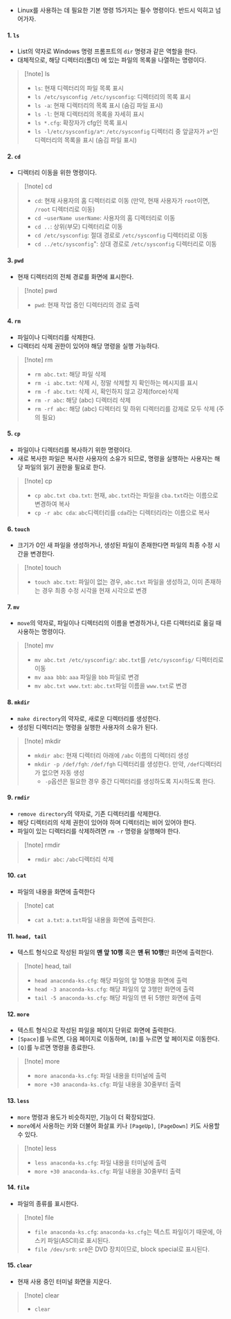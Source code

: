 - Linux를 사용하는 데 필요한 기본 명령 15가지는 필수 명령이다. 반드시 익히고 넘어가자.

#### 1. `ls`
 - List의 약자로 Windows 명령 프롬프트의 `dir` 명령과 같은 역할을 한다. 
 - 대체적으로, 해당 디렉터리(폴더) 에 있는 파일의 목록을 나열하는 명령이다.

> [!note] ls
> - `ls`: 현재 디렉터리의 파일 목록 표시
> - `ls /etc/sysconfig /etc/sysconfig`: 디렉터리의 목록 표시
> - `ls -a`: 현재 디렉터리의 목록 표시 (숨김 파일 표시)
> - `ls -l`: 현재 디렉터리의 목록을 자세히 표시
> - `ls *.cfg`: 확장자가 cfg인 목록 표시
> - `ls -l/etc/sysconfig/a*`: `/etc/sysconfig` 디렉터리 중 앞글자가 `a*`인 디렉터리의 목록을 표시 (숨김 파일 표시)

#### 2. `cd`
- 디렉터리 이동을 위한 명령이다.

> [!note] cd
> - `cd`: 현재 사용자의 홈 디렉터리로 이동 (만약, 현재 사용자가 `root`이면, `/root` 디렉터리로 이동)
> - `cd ~userName userName`: 사용자의 홈 디렉터리로 이동
> - `cd ..`: 상위(부모) 디렉터리로 이동
> - `cd /etc/sysconfig`: 절대 경로로 `/etc/sysconfig` 디렉터리로 이동
> - `cd ../etc/sysconfig`": 상대 경로로 `/etc/sysconfig` 디렉터리로 이동

#### 3. `pwd`
- 현재 디렉터리의 전체 경로를 화면에 표시한다.

> [!note] pwd
> - `pwd`: 현재 작업 중인 디렉터리의 경로 출력

#### 4. `rm`
- 파일이나 디렉터리를 삭제한다.
- 디렉터리 삭제 권한이 있어야 해당 명령을 실행 가능하다.

> [!note] rm
> - `rm abc.txt`: 해당 파일 삭제
> - `rm -i abc.txt`: 삭제 시, 정말 삭제할 지 확인하는 메시지를 표시
> - `rm -f abc.txt`: 삭제 시, 확인하지 않고 강제(force)삭제
> - `rm -r abc`: 해당 (abc) 디렉터리 삭제
> - `rm -rf abc`: 해당 (abc) 디렉터리 및 하위 디렉터리를 강제로 모두 삭제 (주의 필요)

#### 5. `cp`
- 파일이나 디렉터리를 복사하기 위한 명령이다.
- 새로 복사한 파일은 복사한 사용자의 소유가 되므로, 명령을 실행하는 사용자는 해당 파일의 읽기 권한을 필요로 한다.

> [!note] cp
> - `cp abc.txt cba.txt`: 현재, `abc.txt`라는 파일을 `cba.txt`라는 이름으로 변경하여 복사
> - `cp -r abc cda`: `abc`디렉터리를 `cda`라는 디렉터리라는 이름으로 복사

#### 6. `touch`
- 크기가 0인 새 파일을 생성하거나, 생성된 파일이 존재한다면 파일의 최종 수정 시간을 변경한다.

> [!note] touch
> - `touch abc.txt`: 파일이 없는 경우, `abc.txt` 파일을 생성하고, 이미 존재하는 경우 최종 수정 시각을 현재 시각으로 변경

#### 7. `mv`
- `move`의 약자로, 파일이나 디렉터리의 이름을 변경하거나, 다른 디렉터리로 옮길 때 사용하는 명령이다.

> [!note] mv
> - `mv abc.txt /etc/sysconfig/`: `abc.txt`를 `/etc/sysconfig/` 디렉터리로 이동
> - `mv aaa bbb`: `aaa` 파일을 `bbb` 파일로 변경
> - `mv abc.txt www.txt`: `abc.txt`파일 이름을 `www.txt`로 변경

#### 8. `mkdir`
- `make directory`의 약자로, 새로운 디렉터리를 생성한다.
- 생성된 디렉터리는 명령을 실행한 사용자의 소유가 된다.

> [!note] mkdir
> - `mkdir abc`: 현재 디렉터리 아래에 `/abc` 이름의 디렉터리 생성
> - `mkdir -p /def/fgh`: `/def/fgh` 디렉터리를 생성한다. 만약, `/def`디렉터리가 없으면 자동 생성
> 	- `-p`옵션은 필요한 경우 중간 디렉터리를 생성하도록 지시하도록 한다.

#### 9. `rmdir`
- `remove directory`의 약자로, 기존 디렉터리를 삭제한다.
- 해당 디렉터리의 삭제 권한이 있어야 하며 디렉터리는 비어 있어야 한다.
- 파일이 있는 디렉터리를 삭제하려면 `rm -r` 명령을 실행해야 한다.

> [!note] rmdir
> - `rmdir abc`: `/abc`디렉터리 삭제

#### 10. `cat`
- 파일의 내용을 화면에 출력한다

> [!note] cat
> - `cat a.txt`: `a.txt`파일 내용을 화면에 출력한다.

#### 11. `head, tail`
- 텍스트 형식으로 작성된 파일의 **맨 앞 10행** 혹은 **맨 뒤 10행**만 화면에 출력한다.

> [!note] head, tail
> - `head anaconda-ks.cfg`: 해당 파일의 앞 10행을 화면에 출력
> - `head -3 anaconda-ks.cfg`: 해당 파일의 앞 3행만 화면에 출력
> - `tail -5 anaconda-ks.cfg`: 해당 파일의 맨 뒤 5행만 화면에 출력

#### 12. `more`
- 텍스트 형식으로 작성된 파일을 페이지 단위로 화면에 출력한다.
- `[Space]`를 누르면, 다음 페이지로 이동하며, `[B]`를 누르면 앞 페이지로 이동한다.
- `[Q]`를 누르면 명령을 종료한다.

> [!note] more
> - `more anaconda-ks.cfg`: 파일 내용을 터미널에 출력
> - `more +30 anaconda-ks.cfg`: 파일 내용을 30줄부터 출력

#### 13. `less`
- `more` 명령과 용도가 비슷하지만, 기능이 더 확장되었다.
- `more`에서 사용하는 키와 더불어 화살표 키나 `[PageUp]`, `[PageDown]` 키도 사용할 수 있다.

> [!note] less
> - `less anaconda-ks.cfg`: 파일 내용을 터미널에 출력
> - `more +30 anaconda-ks.cfg`: 파일 내용을 30줄부터 출력

#### 14. `file`
- 파일의 종류를 표시한다.

> [!note] file
> - `file anaconda-ks.cfg`: `anaconda-ks.cfg`는 텍스트 파일이기 때문에, 아스키 파일(ASCII)로 표시된다.
> - `file /dev/sr0`: `sr0`은 DVD 장치이므로, block special로 표시된다.

#### 15. `clear`
- 현재 사용 중인 터미널 화면을 지운다.

> [!note] clear
> - `clear`
